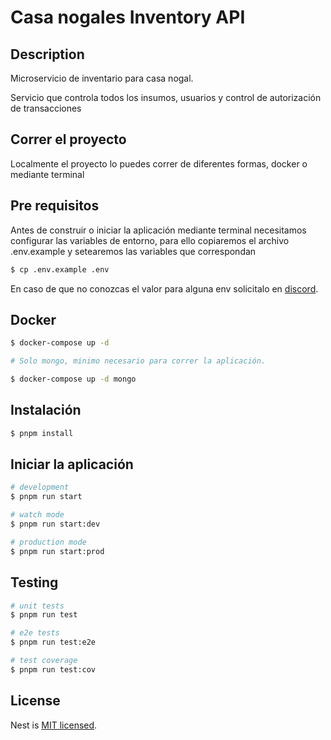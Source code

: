 # Casa nogales Inventory API

## Description

Microservicio de inventario para casa nogal.

Servicio que controla todos los insumos, usuarios y control de autorización de transacciones

## Correr el proyecto

Localmente el proyecto lo puedes correr de diferentes formas, docker o mediante terminal

## Pre requisitos

Antes de construir o iniciar la aplicación mediante terminal necesitamos configurar las variables de entorno, para ello copiaremos el archivo .env.example y setearemos las variables que correspondan

```bash
$ cp .env.example .env
```

En caso de que no conozcas el valor para alguna env solicitalo en [discord](https://discord.gg/TdBCEjw3zH).

## Docker

```bash
$ docker-compose up -d

# Solo mongo, minimo necesario para correr la aplicación.

$ docker-compose up -d mongo
```

## Instalación

```bash
$ pnpm install
```

## Iniciar la aplicación

```bash
# development
$ pnpm run start

# watch mode
$ pnpm run start:dev

# production mode
$ pnpm run start:prod
```

## Testing

```bash
# unit tests
$ pnpm run test

# e2e tests
$ pnpm run test:e2e

# test coverage
$ pnpm run test:cov
```

## License

Nest is [MIT licensed](LICENSE).
